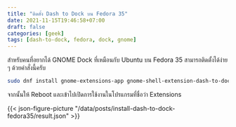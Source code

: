 ```yaml
---
title: "ติดตั้ง Dash to Dock บน Fedora 35"
date: 2021-11-15T19:46:58+07:00
draft: false
categories: [geek]
tags: [dash-to-dock, fedora, dock, gnome]
---
```


สำหรับคนที่อยากได้ GNOME Dock ที่เหมือนกับ Ubuntu บน Fedora 35 สามารถติดตั้งได้ง่าย ๆ ด้วยคำสั่งนี้ครับ

```bash
sudo dnf install gnome-extensions-app gnome-shell-extension-dash-to-dock
```

<!--more-->

จากนั้นให้ Reboot และเข้าไปเปิดการใช้งานในโปรแกรมที่ชื่อว่า Extensions

{{< json-figure-picture "/data/posts/install-dash-to-dock-fedora35/result.json" >}}

